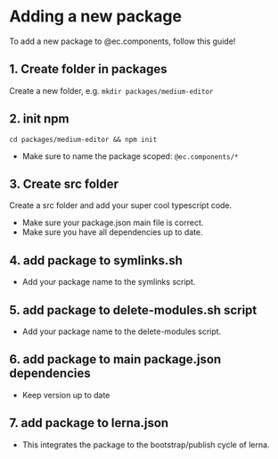 # Adding a new package

To add a new package to @ec.components, follow this guide!

## 1. Create folder in packages

Create a new folder, e.g. ```mkdir packages/medium-editor```

## 2. init npm

```cd packages/medium-editor && npm init```

- Make sure to name the package scoped: ```@ec.components/*```

## 3. Create src folder

Create a src folder and add your super cool typescript code.
- Make sure your package.json main file is correct.
- Make sure you have all dependencies up to date.

## 4. add package to symlinks.sh

- Add your package name to the symlinks script.

## 5. add package to delete-modules.sh script

- Add your package name to the delete-modules script.

## 6. add package to main package.json dependencies

- Keep version up to date

## 7. add package to lerna.json

- This integrates the package to the bootstrap/publish cycle of lerna.